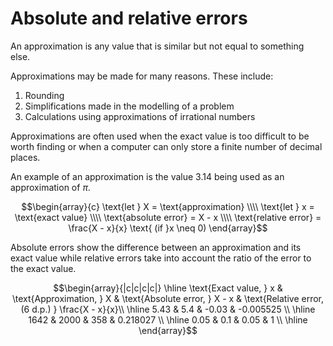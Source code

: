 # Absolute and relative errors

An approximation is any value that is similar but not equal to something else.

Approximations may be made for many reasons. These include:

1. Rounding
2. Simplifications made in the modelling of a problem
3. Calculations using approximations of irrational numbers

Approximations are often used when the exact value is too difficult to be worth finding or when a computer can only store a finite number of decimal places.

An example of an approximation is the value 3.14 being used as an approximation of $\pi$.

$$\begin{array}{c}
\text{let } X = \text{approximation} \\\\
\text{let } x = \text{exact value} \\\\
\text{absolute error} = X - x \\\\
\text{relative error} = \frac{X - x}{x} \text{ (if }x \neq 0)
\end{array}$$

Absolute errors show the difference between an approximation and its exact value while relative errors take into account the ratio of the error to the exact value.

$$\begin{array}{|c|c|c|c|}
\hline
\text{Exact value, } x & \text{Approximation, } X & \text{Absolute error, } X - x & \text{Relative error, (6 d.p.) } \frac{X - x}{x}\\ \hline
5.43 & 5.4 & -0.03 & -0.005525 \\ \hline
1642 & 2000 & 358 & 0.218027 \\ \hline
0.05 & 0.1 & 0.05 & 1 \\ \hline
\end{array}$$
